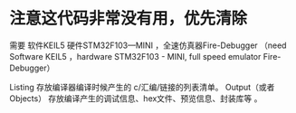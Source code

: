 ﻿# 注意这代码非常没有用，优先清除

需要 软件KEIL5 硬件STM32F103—MINI ，全速仿真器Fire-Debugger
（need Software KEIL5 ，hardware STM32F103 - MINI, full speed emulator Fire-Debugger）

Listing 存放编译器编译时候产生的 c/汇编/链接的列表清单。
Output（或者 Objects） 存放编译产生的调试信息、hex文件、预览信息、封装库等 。